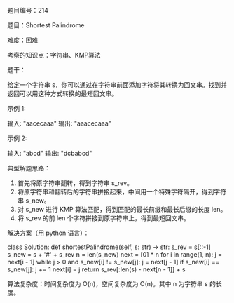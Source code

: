 题目编号：214

题目：Shortest Palindrome

难度：困难

考察的知识点：字符串、KMP算法

题干：

给定一个字符串 s，你可以通过在字符串前面添加字符将其转换为回文串。找到并返回可以用这种方式转换的最短回文串。

示例 1:

输入: "aacecaaa"
输出: "aaacecaaa"

示例 2:

输入: "abcd"
输出: "dcbabcd"

典型解题思路：

1. 首先将原字符串翻转，得到字符串 s_rev。
2. 将原字符串和翻转后的字符串拼接起来，中间用一个特殊字符隔开，得到字符串 s_new。
3. 对 s_new 进行 KMP 算法匹配，得到匹配的最长前缀和最长后缀的长度 len。
4. 将 s_rev 的前 len 个字符拼接到原字符串上，得到最短回文串。

解决方案（用 python 语言）：

class Solution:
    def shortestPalindrome(self, s: str) -> str:
        s_rev = s[::-1]
        s_new = s + '#' + s_rev
        n = len(s_new)
        next = [0] * n
        for i in range(1, n):
            j = next[i - 1]
            while j > 0 and s_new[i] != s_new[j]:
                j = next[j - 1]
            if s_new[i] == s_new[j]:
                j += 1
            next[i] = j
        return s_rev[:len(s) - next[n - 1]] + s

算法复杂度：时间复杂度为 O(n)，空间复杂度为 O(n)。其中 n 为字符串 s 的长度。